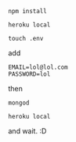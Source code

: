 `npm install`

`heroku local`

`touch .env`

add

```
EMAIL=lol@lol.com
PASSWORD=lol
```

then

`mongod`

`heroku local`

and wait. :D

